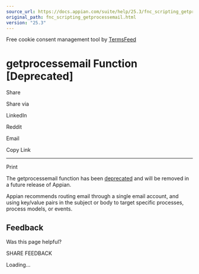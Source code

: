 ```yaml
---
source_url: https://docs.appian.com/suite/help/25.3/fnc_scripting_getprocessemail.html
original_path: fnc_scripting_getprocessemail.html
version: "25.3"
---
```


Free cookie consent management tool by [TermsFeed](https://www.termsfeed.com/)

# getprocessemail Function \[Deprecated\]

Share

Share via

LinkedIn

Reddit

Email

Copy Link

* * *

Print

The getprocessemail function has been [deprecated](Deprecated_Features.html) and will be removed in a future release of Appian.

Appian recommends routing email through a single email account, and using key/value pairs in the subject or body to target specific processes, process models, or events.

## Feedback

Was this page helpful?

SHARE FEEDBACK

Loading...